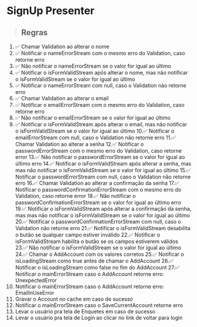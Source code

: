 # SignUp Presenter

> ## Regras
1. ✅ Chamar Validation ao alterar o nome
2. ✅ Notificar o nameErrorStream com o mesmo erro do Validation, caso retorne erro
3. ✅ Não notificar o nameErrorStream se o valor for igual ao último
4. ✅ Notificar o isFormValidStream após alterar o nome, mas não notificar o isFormValidStream se o valor for igual ao último
5. ✅ Notificar o nameErrorStream com null, caso o Validation não retorne erro
6. ✅ Chamar Validation ao alterar o email
7. ✅ Notificar o emailErrorStream com o mesmo erro do Validation, caso retorne erro
8. ✅ Não notificar o emailErrorStream se o valor for igual ao último
9. ✅ Notificar o isFormValidStream após alterar o email, mas não notificar o isFormValidStream se o valor for igual ao último
10.✅ Notificar o emailErrorStream com null, caso o Validation não retorne erro
11.✅ Chamar Validation ao alterar a senha
12.✅ Notificar o passwordErrorStream com o mesmo erro do Validation, caso retorne error
13.✅ Não notificar o passwordErrorStream se o valor for igual ao último erro
14.✅ Notificar o isFormValidStream após alterar a senha, mas mas não notificar o isFormValidStream se o valor for igual ao último
15.✅ Notificar o passwordErrorStream com null, caso o Validation não retorne erro
16.✅ Chamar Validation ao alterar a confirmação da senha
17.✅ Notificar o passwordConfirmationErrorStream com o mesmo erro do Validation, caso retorne error
18.✅ Não notificar o passwordConfirmationErrorStream se o valor for igual ao último erro
19.✅ Notificar o isFormValidStream após alterar a confirmação da senha, mas mas não notificar o isFormValidStream se o valor for igual ao último
20.✅ Notificar o passwordConfirmationErrorStream com null, caso o Validation não retorne erro
21.✅ Notificar o isFormValidStream desabilita o butão se qualquer campo estiver inválido
22.✅ Notificar o isFormValidStream habilita o butão se os campos estiverem válidos
23.✅ Não notificar o isFormValidStream se o valor for igual ao último
24.✅ Chamar o AddAccount com os valores corretos
25.✅ Notificar o isLoadingStream como true antes de chamar o AddAccount
26.✅ Notificar o isLoadingStream como false no fim do AddAccount
27.✅ Notificar o mainErrorStream caso o AddAccount retorne erro: UnexpectedError
28. Notificar o mainErrorStream caso o AddAccount retorne erro: EmailInUseError
29. Gravar o Account no cache em caso de sucesso
30. Notificar o mainErrorStream caso o SaveCurrentAccount retorne erro
31. Levar o usuário pra tela de Enquetes em caso de sucesso
32. Levar o usuário pra tela de Login ao clicar no link de voltar para login